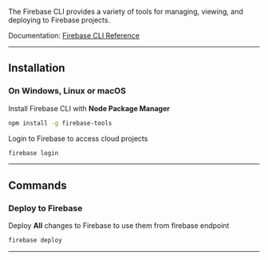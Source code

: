 The Firebase CLI provides a variety of tools for managing, viewing, and deploying to Firebase projects.

Documentation: [Firebase CLI Reference](https://firebase.google.com/docs/cli#setup_update_cli)
___

## Installation

### On Windows, Linux or macOS
Install Firebase CLI with **Node Package Manager**
```bash
npm install -g firebase-tools
```

Login to Firebase to access cloud projects
```bash
firebase login
```

___

## Commands

### Deploy to Firebase
Deploy **All** changes to Firebase to use them from firebase endpoint
```bash
firebase deploy
```

___
